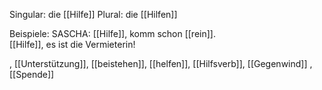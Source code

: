 Singular: die [[Hilfe]]
Plural: die [[Hilfen]]

Beispiele:
SASCHA: [[Hilfe]], komm schon [[rein]].
[[Hilfe]], es ist die Vermieterin!

, [[Unterstützung]], [[beistehen]], [[helfen]], [[Hilfsverb]], [[Gegenwind]]
, [[Spende]]